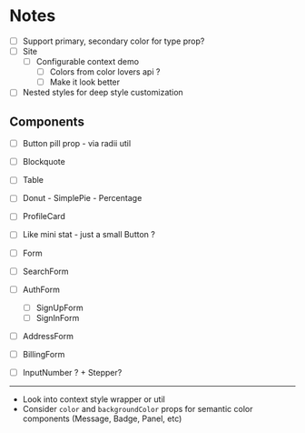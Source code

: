 
# Notes

- [ ] Support primary, secondary color for type prop?
- [ ] Site
  - [ ] Configurable context demo
    - [ ] Colors from color lovers api ?
    - [ ] Make it look better
- [ ] Nested styles for deep style customization

## Components

- [ ] Button pill prop - via radii util
- [ ] Blockquote
- [ ] Table

- [ ] Donut - SimplePie - Percentage
- [ ] ProfileCard
- [ ] Like mini stat - just a small Button ?
- [ ] Form
- [ ] SearchForm
- [ ] AuthForm
  - [ ] SignUpForm
  - [ ] SignInForm
- [ ] AddressForm
- [ ] BillingForm
- [ ] InputNumber ? + Stepper?

---

- Look into context style wrapper or util
- Consider `color` and `backgroundColor` props for semantic color components (Message, Badge, Panel, etc)

